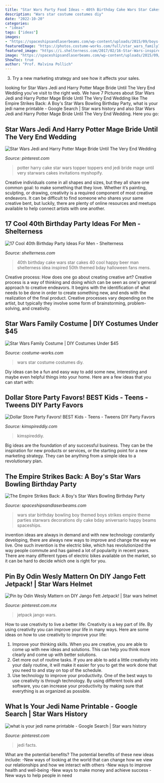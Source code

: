 ```yaml
---
title: "Star Wars Party Food Ideas ~ 40th Birthday Cake Wars Star Cakes 40 Cool Happy Beer Man Shelterness Idea Inspired 50th Themed Bday Halloween Fans Mens"
description: "Wars star costume costumes diy"
date: "2022-10-20"
categories:
- "ideas"
tags: ["ideas"]
images:
- "https://spaceshipsandlaserbeams.com/wp-content/uploads/2015/09/boys-star-wars-bowling-birthday-party-ideas.jpg"
featuredImage: "https://photos.costume-works.com/full/star_wars_family73.jpg"
featured_image: "https://i.shelterness.com/2017/02/16-Star-Wars-inspired-40th-birthday-cake-for-fans.jpg"
image: "https://spaceshipsandlaserbeams.com/wp-content/uploads/2015/09/boys-star-wars-bowling-birthday-party-ideas.jpg"
ShowToc: true
author: "Prof. Malvina Pollich"
---
```



3. Try a new marketing strategy and see how it affects your sales.

	

		
looking for Star Wars Jedi and Harry Potter Mage Bride Until The Very End Wedding you've visit to the right web. We have 7 Pictures about Star Wars Jedi and Harry Potter Mage Bride Until The Very End Wedding like The Empire Strikes Back: A Boy&#039;s Star Wars Bowling Birthday Party, what is your jedi name printable - Google Search | Star wars history and also Star Wars Jedi and Harry Potter Mage Bride Until The Very End Wedding. Here you go:
		
    
## Star Wars Jedi And Harry Potter Mage Bride Until The Very End Wedding

<img loading=lazy src="https://i.pinimg.com/736x/20/98/c5/2098c559531b809306dda46a313d0160.jpg" onerror="this.onerror=null;this.src='https://tse1.mm.bing.net/th?id=OIP.TQqTvbBo4Rau7Dfb8y-tCAHaKQ&amp;pid=15.1';" alt="Star Wars Jedi and Harry Potter Mage Bride Until The Very End Wedding">

_Source: pinterest.com_

>potter harry cake star wars topper toppers end jedi bride mage until very starwars cakes invitations myshopify. 

	

Creative individuals come in all shapes and sizes, but they all share one common goal: to make something that they love. Whether it’s painting, sculpting, or drawing, creativity is a required component of most creative endeavors. It can be difficult to find someone who shares your same creative bent, but luckily, there are plenty of online resources and meetups available to help connect artists with one another.

    
## 17 Cool 40th Birthday Party Ideas For Men - Shelterness

<img loading=lazy src="https://i.shelterness.com/2017/02/16-Star-Wars-inspired-40th-birthday-cake-for-fans.jpg" onerror="this.onerror=null;this.src='https://tse3.mm.bing.net/th?id=OIP.fxi9xGB_HQwdam21ArD5eQHaJ7&amp;pid=15.1';" alt="17 Cool 40th Birthday Party Ideas For Men - Shelterness">

_Source: shelterness.com_

>40th birthday cake wars star cakes 40 cool happy beer man shelterness idea inspired 50th themed bday halloween fans mens. 

	

Creative process: How does one go about creating creative art?
Creative process is a way of thinking and doing which can be seen as one's general approach to creative endeavors. It begins with the identification of what needs to be done in order to create something new, and ends with the realization of the final product. Creative processes vary depending on the artist, but typically they involve some form of brainstorming, problem-solving, and creativity.

    
## Star Wars Family Costume | DIY Costumes Under $45

<img loading=lazy src="https://photos.costume-works.com/full/star_wars_family73.jpg" onerror="this.onerror=null;this.src='https://tse1.mm.bing.net/th?id=OIP.lKw5m9BXsSUoqxBrCCIjMwHaJ3&amp;pid=15.1';" alt="Star Wars Family Costume | DIY Costumes Under $45">

_Source: costume-works.com_

>wars star costume costumes diy. 

	

Diy ideas can be a fun and easy way to add some new, interesting and maybe even helpful things into your home. Here are a few ideas that you can start with: 

    
## Dollar Store Party Favors! BEST Kids - Teens - Tweens DIY Party Favors

<img loading=lazy src="https://kimspireddiy.com/wp-content/uploads/2020/01/party-favors-dollar-store-candy_teens_tweens-1-1.jpg" onerror="this.onerror=null;this.src='https://tse4.mm.bing.net/th?id=OIP.0NU1yj_AoCz_slXpb9qTzQHaOd&amp;pid=15.1';" alt="Dollar Store Party Favors! BEST Kids - Teens - Tweens DIY Party Favors">

_Source: kimspireddiy.com_

>kimspireddiy. 

	

Big ideas are the foundation of any successful business. They can be the inspiration for new products or services, or the starting point for a new marketing strategy. They can be anything from a simple idea to a revolutionary plan.

    
## The Empire Strikes Back: A Boy&#039;s Star Wars Bowling Birthday Party

<img loading=lazy src="https://spaceshipsandlaserbeams.com/wp-content/uploads/2015/09/boys-star-wars-bowling-birthday-party-ideas.jpg" onerror="this.onerror=null;this.src='https://tse1.mm.bing.net/th?id=OIP.4uDKxgLDz6TmDrSIDnvRLwHaLH&amp;pid=15.1';" alt="The Empire Strikes Back: A Boy&#039;s Star Wars Bowling Birthday Party">

_Source: spaceshipsandlaserbeams.com_

>wars star birthday bowling boy themed boys strikes empire theme parties starwars decorations diy cake bday aniversario happy beams spaceships. 

	

invention ideas are always in demand and with new technology constantly developing, there are always new ways to improve and change the way we live. One such invention is the electric bike, which has revolutionized the way people commute and has gained a lot of popularity in recent years. There are many different types of electric bikes available on the market, so it can be hard to decide which one is right for you.

    
## Pin By Odin Wesly Mattern On DIY Jango Fett Jetpack! | Star Wars Helmet

<img loading=lazy src="https://i.pinimg.com/736x/b6/82/fe/b682fe9cea66d6618e1c11bad7a2c77f--jango-fett-jetpack.jpg" onerror="this.onerror=null;this.src='https://tse1.mm.bing.net/th?id=OIP.3QsLIt5pZWQIEu8xiykrDgHaJ3&amp;pid=15.1';" alt="Pin by Odin Wesly Mattern on DIY Jango Fett Jetpack! | Star wars helmet">

_Source: pinterest.com.mx_

>jetpack jango wars. 

	

How to use creativity to live a better life:
Creativity is a key part of life. By using creativity you can improve your life in many ways. Here are some ideas on how to use creativity to improve your life: 
1. Improve your thinking skills. When you are creative, you are able to come up with new ideas and solutions. This can help you think more clearly and come up with better solutions. 
2. Get more out of routine tasks. If you are able to add a little creativity into your daily routine, it will make it easier for you to get the work done that you need to and stay on top of the schedule. 
3. Use technology to improve your productivity. One of the best ways to use creativity is through technology. By using different tools and software, you can increase your productivity by making sure that everything is as organized as possible. 

    
## What Is Your Jedi Name Printable - Google Search | Star Wars History

<img loading=lazy src="https://i.pinimg.com/736x/5e/17/9e/5e179e007bfbd4ce41054290541d3bb8.jpg" onerror="this.onerror=null;this.src='https://tse2.mm.bing.net/th?id=OIP.bYceiXQw4CCVaVH-msKI3AHaKe&amp;pid=15.1';" alt="what is your jedi name printable - Google Search | Star wars history">

_Source: pinterest.com_

>jedi facts. 

	

What are the potential benefits?
The potential benefits of these new ideas include: 
-New ways of looking at the world that can change how we view our relationships and how we interact with others 
-New ways to improve health and well-being 
-New ways to make money and achieve success 
-New ways to help people in need

